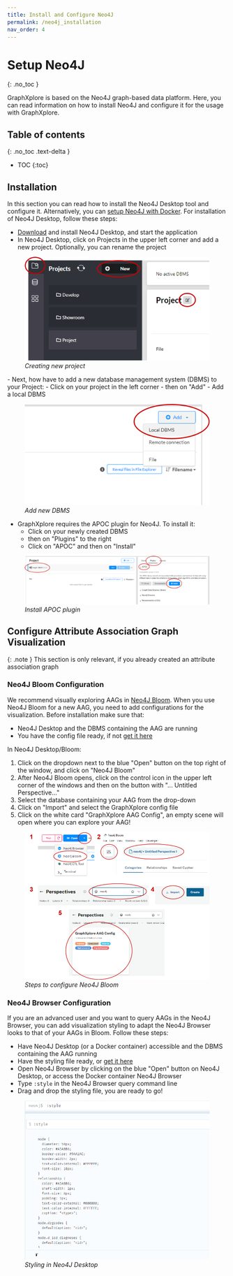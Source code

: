 ```yaml
---
title: Install and Configure Neo4J
permalink: /neo4j_installation
nav_order: 4
---
```


# Setup Neo4J
{: .no_toc }

GraphXplore is based on the Neo4J graph-based data platform. Here, you can read information on how 
to install Neo4J and configure it for the usage with GraphXplore.

## Table of contents
{: .no_toc .text-delta } 
- TOC
{:toc}

## Installation

In this section you can read how to install the Neo4J Desktop tool and configure it. Alternatively, you can 
[setup Neo4J with Docker](https://neo4j.com/developer/docker-run-neo4j/).
For installation of Neo4J Desktop, follow these steps:
- [Download](https://neo4j.com/download/) and install Neo4J Desktop, and start the application
- In Neo4J Desktop, click on Projects in the upper left corner and add a new project. Optionally, you can 
  rename the project

<figure>
  <img src="./how_to_images/neo4j_install_1.png" alt="drawing">
  <figcaption style="font-style: italic;">Creating new project</figcaption>
</figure>
- Next, how have to add a new database management system (DBMS) to your Project:
  - Click on your project in the left corner
  - then on "Add"
  - Add a local DBMS

<figure>
  <img src="./how_to_images/neo4j_install_2.png" alt="drawing">
  <figcaption style="font-style: italic;">Add new DBMS</figcaption>
</figure>

- GraphXplore requires the APOC plugin for Neo4J. To install it:
   - Click on your newly created DBMS
   - then on "Plugins" to the right
   - Click on "APOC" and then on "Install"

<figure>
  <img src="./how_to_images/neo4j_install_3.png" alt="drawing">
  <figcaption style="font-style: italic;">Install APOC plugin</figcaption>
</figure>

## Configure Attribute Association Graph Visualization

{: .note }
This section is only relevant, if you already created an attribute association graph

### Neo4J Bloom Configuration

We recommend visually exploring AAGs in [Neo4J Bloom](https://neo4j.com/product/bloom/). When you use Neo4J Bloom for a 
new AAG, you need to add configurations for the visualization.
Before installation make sure that:
- Neo4J Desktop and the DBMS containing the AAG are running
- You have the config file ready, if not [get it here](https://github.com/UKEIAM/graphxplore/blob/master/frontend/GraphXplore/bloom_config.json)

In Neo4J Desktop/Bloom:
1. Click on the dropdown next to the blue "Open" button on the top right of the window, and 
   click on "Neo4J Bloom"
2. After Neo4J Bloom opens, click on the control icon in the upper left corner of the windows 
   and then on the button with "... Untitled Perspective..."
3. Select the database containing your AAG from the drop-down
4. Click on "Import" and select the GraphXplore config file
5. Click on the white card "GraphXplore AAG Config", an empty scene will open where you can 
   explore your AAG!

<figure>
  <img src="./how_to_images/bloom_aag_config.png" alt="drawing">
  <figcaption style="font-style: italic;">Steps to configure Neo4J Bloom</figcaption>
</figure>

### Neo4J Browser Configuration

If you are an advanced user and you want to query AAGs in the Neo4J Browser, you can add visualization styling to adapt 
the Neo4J Browser looks to that of your AAGs in Bloom. Follow these steps:

- Have Neo4J Desktop (or a Docker container) accessible and the DBMS containing the AAG running
- Have the styling file ready, or [get it here](https://github.com/UKEIAM/graphxplore/blob/master/frontend/GraphXplore/browser_style.grass)
- Open Neo4J Browser by clicking on the blue "Open" button on Neo4J Desktop, or access the 
  Docker container Neo4J Browser
- Type `:style` in the Neo4J Browser query command line
 - Drag and drop the styling file, you are ready to go!

<figure>
  <img src="./how_to_images/browser_aag_style.png" alt="drawing">
  <figcaption style="font-style: italic;">Styling in Neo4J Desktop</figcaption>
</figure>